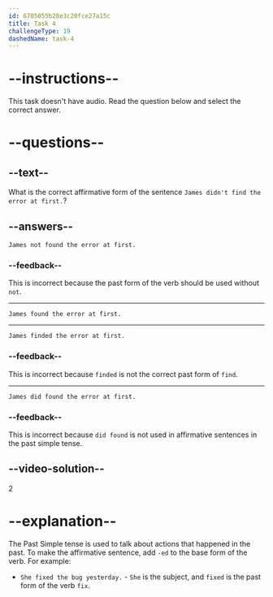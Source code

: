 ```yaml
---
id: 6705055b28e3c20fce27a15c
title: Task 4
challengeType: 19
dashedName: task-4
---
```


# --instructions--

This task doesn't have audio. Read the question below and select the correct answer.

# --questions--

## --text--

What is the correct affirmative form of the sentence `James didn't find the error at first.`?

## --answers--

`James not found the error at first.`

### --feedback--

This is incorrect because the past form of the verb should be used without `not`.

---

`James found the error at first.`

---

`James finded the error at first.`

### --feedback--

This is incorrect because `finded` is not the correct past form of `find`.

---

`James did found the error at first.`

### --feedback--

This is incorrect because `did found` is not used in affirmative sentences in the past simple tense.

## --video-solution--

2

# --explanation--

The Past Simple tense is used to talk about actions that happened in the past. To make the affirmative sentence, add `-ed` to the base form of the verb. For example:

- `She fixed the bug yesterday.` - `She` is the subject, and `fixed` is the past form of the verb `fix`.
